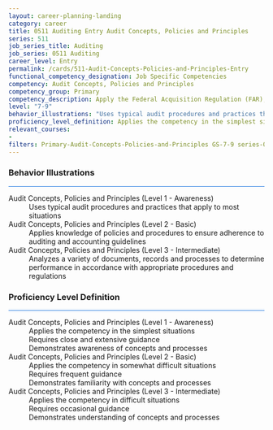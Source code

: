 ```yaml
---
layout: career-planning-landing
category: career
title: 0511 Auditing Entry Audit Concepts, Policies and Principles
series: 511
job_series_title: Auditing
job_series: 0511 Auditing
career_level: Entry
permalink: /cards/511-Audit-Concepts-Policies-and-Principles-Entry
functional_competency_designation: Job Specific Competencies
competency: Audit Concepts, Policies and Principles
competency_group: Primary
competency_description: Apply the Federal Acquisition Regulation (FAR), Generally Accepted Government Auditing Standards (GAGAS), Generally Accepted Auditing Standards (GAAS), fiscal law, internal controls, policies, regulations, principles, standards and procedures governing audit activities
level: "7-9"
behavior_illustrations: "Uses typical audit procedures and practices that apply to most situations ? Applies knowledge of policies and procedures to ensure adherence to auditing and accounting guidelines ? Analyzes a variety of documents, records and processes to determine performance in accordance with appropriate procedures and regulations"
proficiency_level_definition: Applies the competency in the simplest situations ? Requires close and extensive guidance ? Demonstrates awareness of concepts and processes ? Applies the competency in somewhat difficult situations ? Requires frequent guidance ? Demonstrates familiarity with concepts and processes  ? Applies the competency in difficult situations ? Requires occasional guidance ? Demonstrates understanding of concepts and processes
relevant_courses: 
- 
filters: Primary-Audit-Concepts-Policies-and-Principles GS-7-9 series-0511
---
```


<div class="desktop:grid-col-6 margin-y-3">
  <div class="border-top-2 bg-white padding-3 shadow-5 height-full members-hover border-1px button-border border-top-blue radius-lg card-text-color">
    <h3>Behavior Illustrations</h3>
    <hr style="background-color: #1b74e0 !important;"/>
    <dl class="text-base card-content-color"><dt>Audit Concepts, Policies and Principles (Level 1 - Awareness)</dt><dd>Uses typical audit procedures and practices that apply to most situations</dd><dt>Audit Concepts, Policies and Principles (Level 2 - Basic)</dt><dd>Applies knowledge of policies and procedures to ensure adherence to auditing and accounting guidelines</dd><dt>Audit Concepts, Policies and Principles (Level 3 - Intermediate)</dt><dd>Analyzes a variety of documents, records and processes to determine performance in accordance with appropriate procedures and regulations</dd></dl>
  </div>
</div>
<div class="desktop:grid-col-6 margin-y-3">
  <div class="border-top-2 bg-white padding-3 shadow-5 height-full members-hover border-1px button-border border-top-blue radius-lg card-text-color">
    <h3>Proficiency Level Definition</h3>
     <hr style="background-color: #1b74e0 !important;"/>
    <dl class="text-base card-content-color"><dt>Audit Concepts, Policies and Principles (Level 1 - Awareness)</dt><dd>Applies the competency in the simplest situations </dd><dd> Requires close and extensive guidance </dd><dd> Demonstrates awareness of concepts and processes</dd><dt>Audit Concepts, Policies and Principles (Level 2 - Basic)</dt><dd>Applies the competency in somewhat difficult situations </dd><dd> Requires frequent guidance </dd><dd> Demonstrates familiarity with concepts and processes </dd><dt>Audit Concepts, Policies and Principles (Level 3 - Intermediate)</dt><dd>Applies the competency in difficult situations </dd><dd> Requires occasional guidance </dd><dd> Demonstrates understanding of concepts and processes</dd></dl>
  </div>
</div>